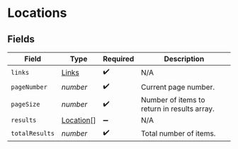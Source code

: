 # Locations


## Fields

| Field                                         | Type                                          | Required                                      | Description                                   |
| --------------------------------------------- | --------------------------------------------- | --------------------------------------------- | --------------------------------------------- |
| `links`                                       | [Links](../../models/shared/links.md)         | :heavy_check_mark:                            | N/A                                           |
| `pageNumber`                                  | *number*                                      | :heavy_check_mark:                            | Current page number.                          |
| `pageSize`                                    | *number*                                      | :heavy_check_mark:                            | Number of items to return in results array.   |
| `results`                                     | [Location](../../models/shared/location.md)[] | :heavy_minus_sign:                            | N/A                                           |
| `totalResults`                                | *number*                                      | :heavy_check_mark:                            | Total number of items.                        |